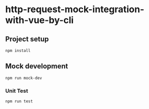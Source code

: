 # http-request-mock-integration-with-vue-by-cli

## Project setup
```
npm install
```

## Mock development
```
npm run mock-dev
```

### Unit Test
```
npm run test
```
